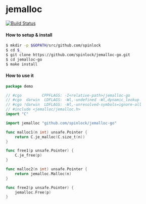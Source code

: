 # jemalloc
[![Build Status](https://travis-ci.org/spinlock/jemalloc-go.svg)](https://travis-ci.org/spinlock/jemalloc-go)

#### How to setup & install
```bash
$ mkdir -p $GOPATH/src/github.com/spinlock
$ cd $_
$ git clone https://github.com/spinlock/jemalloc-go.git
$ cd jemalloc-go
$ make install
```

#### How to use it

```go
package demo

// #cgo         CPPFLAGS: -I<relative-path>/jemalloc-go
// #cgo  darwin  LDFLAGS: -Wl,-undefined -Wl,dynamic_lookup
// #cgo !darwin  LDFLAGS: -Wl,-unresolved-symbols=ignore-all
// #include <jemalloc/jemalloc.h>
import "C"

import jemalloc "github.com/spinlock/jemalloc-go"

func malloc1(n int) unsafe.Pointer {
    return C.je_malloc(C.size_t(n))
}

func free1(p unsafe.Pointer) {
    C.je_free(p)
}

func malloc2(n int) unsafe.Pointer {
    return jemalloc.Malloc(n)
}

func free2(p unsafe.Pointer) {
    jemalloc.Free(p)
}
```

